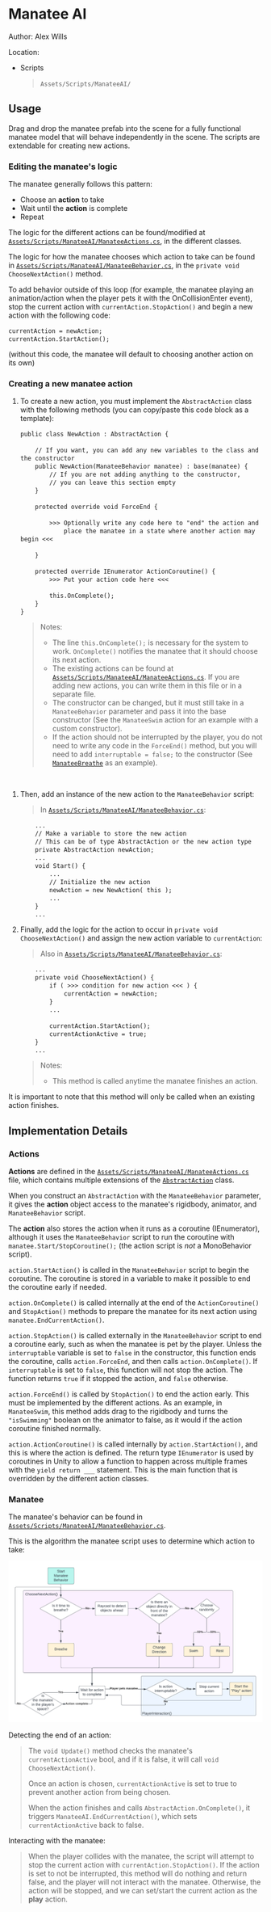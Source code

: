 # Manatee AI
Author: Alex Wills

Location:
- Scripts
  > `Assets/Scripts/ManateeAI/`

## Usage
Drag and drop the manatee prefab into the scene for a fully functional manatee
model that will behave independently in the scene. The scripts are extendable
for creating new actions.

### Editing the manatee's logic
The manatee generally follows this pattern:
- Choose an **action** to take
- Wait until the **action** is complete
- Repeat

The logic for the different actions can be found/modified at
[`Assets/Scripts/ManateeAI/ManateeActions.cs`](./../Dumpling%20Manatee%20Simulation/Assets/Scripts/ManateeAI/ManateeActions.cs), in the different classes.

The logic for how the manatee chooses which action to take can be found 
in [`Assets/Scripts/ManateeAI/ManateeBehavior.cs`](./../Dumpling%20Manatee%20Simulation/Assets/Scripts/ManateeAI/ManateeBehavior.cs),
in the `private void ChooseNextAction()` method.

To add behavior outside of this loop (for example, the manatee playing an animation/action 
when the player pets it with the OnCollisionEnter event), stop the current action with `currentAction.StopAction()` and begin a new action with the following code:
```
currentAction = newAction;
currentAction.StartAction();
```
(without this code, the manatee will default to choosing another action on its own)

### Creating a new manatee action
1. To create a new action, you must implement the `AbstractAction` class with the following methods (you can copy/paste this code block as a template):

    ``` 
    public class NewAction : AbstractAction {

        // If you want, you can add any new variables to the class and the constructor
        public NewAction(ManateeBehavior manatee) : base(manatee) {
            // If you are not adding anything to the constructor, 
            // you can leave this section empty
        }    

        protected override void ForceEnd {
        
            >>> Optionally write any code here to "end" the action and 
                place the manatee in a state where another action may begin <<<

        }

        protected override IEnumerator ActionCoroutine() {
            >>> Put your action code here <<<

            this.OnComplete();
        }
    }    
    ```
    > Notes:
    > - The line `this.OnComplete();` is
    >   necessary for the system to work. `OnComplete()` notifies the manatee that it
    >   should choose its next action.
    > - The existing actions can be found at [`Assets/Scripts/ManateeAI/ManateeActions.cs`](./../Dumpling%20Manatee%20Simulation/Assets/Scripts/ManateeAI/ManateeActions.cs).
    > If you are adding new actions, you can write them in this file or in a separate file.
    > - The constructor can be changed, but it must still take in a `ManateeBehavior`
    >   parameter and pass it into the base constructor (See the `ManateeSwim` action 
    >   for an example with a custom constructor).
    > - If the action should not be interrupted by the player, you do not need to write
    >   any code in the `ForceEnd()` method, but you will need to add
    >   `interruptable = false;` to the constructor (See 
    >   [`ManateeBreathe`](./../Dumpling%20Manatee%20Simulation/Assets/Scripts/ManateeAI/ManateeActions.cs) 
    >   as an example).

<br>

1. Then, add an instance of the new action to the `ManateeBehavior` script:
   > In [`Assets/Scripts/ManateeAI/ManateeBehavior.cs`](./../Dumpling%20Manatee%20Simulation/Assets/Scripts/ManateeAI/ManateeBehavior.cs):
    ```
        ...
        // Make a variable to store the new action
        // This can be of type AbstractAction or the new action type
        private AbstractAction newAction;
        ...
        void Start() {
            ...
            // Initialize the new action
            newAction = new NewAction( this );
            ...
        }
        ...
    ```

2. Finally, add the logic for the action to occur in `private void ChooseNextAction()`
   and assign the new action variable to `currentAction`:
   > Also in [`Assets/Scripts/ManateeAI/ManateeBehavior.cs`](./../Dumpling%20Manatee%20Simulation/Assets/Scripts/ManateeAI/ManateeBehavior.cs):

    ```
        ...
        private void ChooseNextAction() {
            if ( >>> condition for new action <<< ) {
                currentAction = newAction;
            }
            ...

            currentAction.StartAction();
            currentActionActive = true;
        }
        ...
    ```
    > Notes:
    > - This method is called anytime the manatee finishes an action.








It is important to note that this method will only be called when an existing action 
finishes.


## Implementation Details

### Actions
**Actions** are defined in the [`Assets/Scripts/ManateeAI/ManateeActions.cs`](./../Dumpling%20Manatee%20Simulation/Assets/Scripts/ManateeAI/ManateeActions.cs) file, which contains multiple extensions of the [`AbstractAction`](./../Dumpling%20Manatee%20Simulation/Assets/Scripts/ManateeAI/AbstractAction.cs) class.

When you construct an `AbstractAction` with the `ManateeBehavior` parameter, it
gives the **action** object access to the manatee's rigidbody, animator, and `ManateeBehavior` script.

The **action** also stores the action when it runs as a coroutine (IEnumerator), although it uses the `ManateeBehavior` script to run the coroutine with `manatee.Start/StopCoroutine();` 
(the action script is *not* a MonoBehavior script).

`action.StartAction()` is called in the `ManateeBehavior` script to begin the coroutine.
The coroutine is stored in a variable to make it possible to end the coroutine early
if needed.

`action.OnComplete()` is called internally at the end of the `ActionCoroutine()` and `StopAction()` methods to prepare the manatee for its next action using `manatee.EndCurrentAction()`.

`action.StopAction()` is called externally in the `ManateeBehavior` script to end a 
coroutine early, such as when the manatee is pet by the player. Unless
the `interruptable` variable is set to `false` in the constructor, this function ends the
coroutine, calls `action.ForceEnd`, and then calls `action.OnComplete()`.
If `interruptable` is set to `false`, this function will not stop the action.
The function returns `true` if it stopped the action, and `false` otherwise.

`action.ForceEnd()` is called by `StopAction()` to end the action early. This must
be implemented by the different actions. As an example, in `ManateeSwim`, this method
adds drag to the rigidbody and turns the `"isSwimming"` boolean on the animator to false,
as it would if the action coroutine finished normally. 

`action.ActionCoroutine()` is called internally by `action.StartAction()`, and this is 
where the action is defined. The return type `IEnumerator` is used by coroutines in Unity
to allow a function to happen across multiple frames with the `yield return ___` 
statement. This is the main function that is overridden by the different action classes.

### Manatee
The manatee's behavior can be found in [`Assets/Scripts/ManateeAI/ManateeBehavior.cs`](./../Dumpling%20Manatee%20Simulation/Assets/Scripts/ManateeAI/ManateeBehavior.cs).

This is the algorithm the manatee script uses to determine which action to take:

![Flowchart describing the manatee's decision-making process](./media/manatee-algorithm.png)


Detecting the end of an action:
> The `void Update()` method checks the manatee's `currentActionActive` bool,
> and if it is false, it will call `void ChooseNextAction()`.
>
> Once an action is chosen, `currentActionActive` is set to true to prevent another
> action from being chosen. 
>
> When the action finishes and calls `AbstractAction.OnComplete()`, it triggers
>  `ManateeAI.EndCurrentAction()`, which sets `currentActionActive` back to false.

Interacting with the manatee:
> When the player collides with the manatee, the script will attempt to stop the
> current action with `currentAction.StopAction()`. If the action is set to not
> be interrupted, this method will do nothing and return false, and the player will
> not interact with the manatee. Otherwise, the action will be stopped, and we can
> set/start the current action as the **play** action.